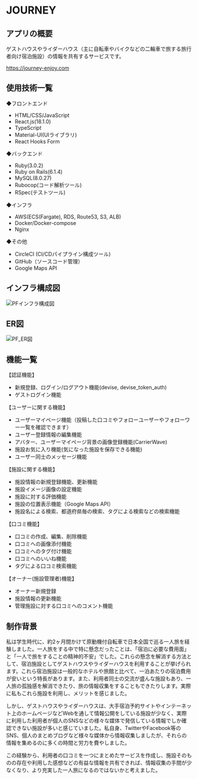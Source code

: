 # JOURNEY
## アプリの概要
ゲストハウスやライダーハウス（主に自転車やバイクなどの二輪車で旅する旅行者向け宿泊施設）の情報を共有するサービスです。

https://journey-enjoy.com
## 使用技術一覧
◆フロントエンド
  * HTML/CSS/JavaScript
  * React.js(18.1.0)
  * TypeScript
  * Material-UI(UIライブラリ)
  * React Hooks Form

◆バックエンド
  * Ruby(3.0.2)
  * Ruby on Rails(6.1.4)
  * MySQL(8.0.27)
  * Rubocop(コード解析ツール)
  * RSpec(テストツール)

◆インフラ
  * AWS(ECS(Fargate), RDS, Route53, S3, ALB)
  * Docker/Docker-compose
  * Nginx

◆その他
  * CircleCI (CI/CDパイプライン構成ツール)
  * GitHub（ソースコード管理）
  * Google Maps API

## インフラ構成図
![PFインフラ構成図](https://user-images.githubusercontent.com/81913409/178092455-9464794a-e3cf-4886-b8c7-805d8185f3d0.png)

## ER図
![PF_ER図](https://user-images.githubusercontent.com/81913409/178093190-3dcf7d40-39a6-4f65-a6a2-cde2a0852be7.png)

## 機能一覧
【認証機能】
  * 新規登録、ログイン/ログアウト機能(devise, devise_token_auth)
  * ゲストログイン機能

【ユーザーに関する機能】
  * ユーザーマイページ機能（投稿した口コミやフォローユーザーやフォローワー一覧を確認できます）
  * ユーザー登録情報の編集機能
  * アバター、ユーザーマイページ背景の画像登録機能(CarrierWave)
  * 施設お気に入り機能(気になった施設を保存できる機能)
  * ユーザー同士のメッセージ機能

【施設に関する機能】
  * 施設情報の新規登録機能、更新機能
  * 施設イメージ画像の設定機能
  * 施設に対する評価機能
  * 施設の位置表示機能（Google Maps API）
  * 施設名による検索、都道府県毎の検索、タグによる検索などの検索機能

【口コミ機能】
  * 口コミの作成、編集、削除機能
  * 口コミへの画像添付機能 
  * 口コミへのタグ付け機能
  * 口コミへのいいね機能
  * タグによる口コミ検索機能

【オーナー(施設管理者)機能】
  * オーナー新規登録
  * 施設情報の更新機能
  * 管理施設に対する口コミへのコメント機能


## 制作背景

私は学生時代に、約2ヶ月間かけて原動機付自転車で日本全国で巡る一人旅を経験しました。一人旅をする中で特に懸念だったことは、「宿泊に必要な費用面」と「一人で旅をすることの精神的不安」でした。これらの懸念を解消する方法として、宿泊施設としてゲストハウスやライダーハウスを利用することが挙げられます。これら宿泊施設は一般的なホテルや旅館と比べて、一泊あたりの宿泊費用が安いという特長があります。また、利用者同士の交流が盛んな施設もあり、一人旅の孤独感を解消できたり、旅の情報収集をすることもできたりします。実際に私もこれら施設を利用し、メリットを感じました。

しかし、ゲストハウスやライダーハウスは、大手宿泊予約サイトやインテーネット上のホームページなどWebを通して情報公開をしている施設が少なく、実際に利用した利用者が個人のSNSなどの様々な媒体で発信している情報でしか確認できない施設が多いと感じていました。私自身、TwitterやFacebook等のSNS、個人のまとめブログなど様々な媒体から情報収集しましたが、それらの情報を集めるのに多くの時間と労力を費やしました。

この経験から、利用者の口コミを一つにまとめたサービスを作成し、施設そのものの存在や利用した感想などの有益な情報を共有できれば、情報収集の手間が少なくなり、より充実した一人旅になるのではないかと考えました。
